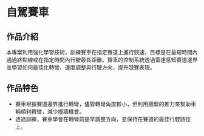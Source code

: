# 自駕賽車

## 作品介紹

本專案利用強化學習技術，訓練賽車在指定賽道上進行競速，目標是在最短時間內通過終點線或在指定時間內行駛最長距離。賽車的控制系統透過雷達感知賽道邊界並學習如何最佳化轉彎、速度調整與行駛方向，提升競賽表現。

## 作品特色

- 賽車根據賽道邊界進行轉彎，儘管轉彎角度較小，但利用牆壁的推力來幫助車輛順利轉彎，減少撞牆機會。
- 透過訓練，賽車學會在轉彎前提早調整方向，並保持在賽道的最佳行駛路徑上。

